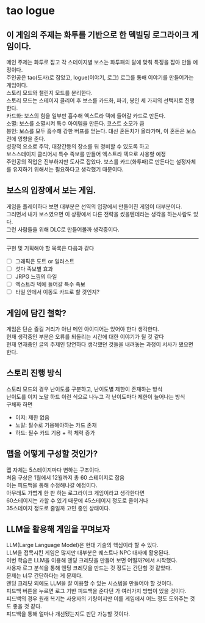 # tao logue
## 이 게임의 주제는 화투를 기반으로 한 덱빌딩 로그라이크 게임이다.
메인 주제는 화투로 잡고 각 스테이지별 보스는 화투패의 달에 맞춰 특징을 잡아 만들 예정이다.   
주인공은 tao(도사)로 잡았고, logue(이야기, 로그) 로그를 통해 이야기를 만들어가는 게임이다.   
스토리 모드와 챌린지 모드를 분리한다.    
스토리 모드는 스테이지 클리어 후 보스를 카드화, 파괴, 봉인 세 가지의 선택지로 진행한다.   
카드화: 보스의 힘을 일부만 흡수해 엑스트라 덱에 들어갈 카드로 만든다.   
소멸: 보스를 소멸시켜 특수 아이템을 만든다. 코스트 소모가 큼   
봉인: 보스를 모두 흡수해 강한 버프를 얻는다. 대신 혼돈치가 올라가며, 이 혼돈은 보스전에 영향을 준다.   
성장적 요소로 주막, 대장간등의 장소를 둬 정비할 수 있도록 하고   
보스스테이지 클리어시 특수 족보를 만들어 엑스트라 덱으로 사용할 예정   
주인공의 직업은 진부하지만 도사로 잡았다. 보스를 카드(화투패)로 만든다는 설정자체를 유지하기 위해서는 필요하다고 생각했기 때문이다.   
## 보스의 입장에서 보는 게임.
게임을 플레이하다 보면 대부분은 선역의 입장에서 만들어진 게임이 대부분이다.   
그러면서 내가 보스였으면 이 상황에서 다른 전략을 썼을텐데라는 생각을 하는사람도 있다.   
그런 사람들을 위해 DLC로 만들어볼까 생각중이다.
  <HR/>
구현 및 기획해야 할 목록은 다음과 같다    
   
- [ ] 그래픽은 도트 or 일러스트
- [ ] 섯다 족보별 효과 
- [ ] JRPG 느낌의 타일
- [ ] 엑스트라 덱에 들어갈 특수 족보
- [ ] 타일 안에서 이동도 카드로 할 것인지?
## 게임에 담긴 철학?
게임은 단순 즐길 거리가 아닌 메인 아이디어는 있어야 한다 생각한다.   
현재 생각중인 부분은 오류를 되돌리는 시간에 대한 이야기가 될 것 같다   
현재 연재중인 글의 주제인 당연하다 생각했던 것들을 내려놓는 과정이 서사가 됐으면 한다.

## 스토리 진행 방식
스토리 모드의 경우 난이도를 구분하고, 난이도별 제한이 존재하는 방식   
난이도를 이지 노말 하드 이런 식으로 나누고 각 난이도마다 제한이 늘어나는 방식   
구체화 하면   
- 이지: 제한 없음
- 노말: 필수로 기용해야하는 카드 존재  
- 하드: 필수 카드 기용 + 적 체력 증가

## 맵을 어떻게 구성할 것인가?
맵 자체는 5스테이지마다 변하는 구조이다.   
처음 구상은 1월에서 12월까지 총 60 스테이지로 잡음   
이는 피드백을 통해 수정해나갈 예정이다.   
아무래도 가볍게 한 판 하는 로그라이크 게임이라고 생각한다면   
60스테이지는 과할 수 있기 때문에 45스테이지 정도로 줄이거나   
35스테이지 정도로 줄일까 고민 중인 상태이다.  
   
## LLM을 활용해 게임을 꾸며보자
LLM(Large Language Model)은 현대 기술의 핵심이라 할 수 있다.   
LLM을 접목시킨 게임은 많지만 대부분은 퀘스트나 NPC 대사에 활용된다.   
이번 학습은 LLM을 이용해 엔딩 크레딧을 만들어 보면 어떨까?에서 시작했다.   
사용자 로그 분석을 통해 엔딩 크레딧을 만드는 것 정도는 간단할 것 같았다.   
문제는 너무 간단하다는 게 문제다.   
엔딩 크레딧 외에도 LLM을 잘 이용할 수 있는 시스템을 만들어야 할 것이다.   
피드백 버튼을 누르면 로그 기반 피드백을 준다던 가 여러가지 방법이 있을 것이다.   
피드백의 경우 원래 복기는 사용자의 기량이지만 이를 게임에서 어느 정도 도와주는 것도 좋을 것 같다.   
피드백을 통해 얼마나 개선됐는지도 판단 가능할 것이다.   
